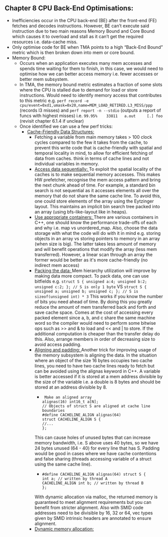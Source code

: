 ## Chapter 8 CPU Back-End Optimisations:
- Inefficiencies occur in the CPU back-end (BE) after the front-end (FE) fetches and decodes instructions. However, BE can’t execute said instruction due to two main reasons Memory Bound and Core Bound which causes it to overload and stall as it can’t get the required resources i.e. data-cache miss. 
- Only optimise code for BE when TMA points to a high “Back-End Bound” metric which is then broken down into mem or core bound.
- Memory Bound:
  - Occurs when an application executes many mem accesses and spends time waiting for them to finish, in this case, we would need to optimise how we can better access memory i.e. fewer accesses or better mem subsystem.
  - In TMA, the memory bound metric estimates a fraction of some slots where the CPU is stalled due to demand for load or store instructions. Would need to identify memory access that contributes to this metric e.g. ```perf record -e cpu/event=0xd1,umask=0x20,name=MEM_LOAD_RETIRED.L3_MISS/ppp ``` (records l3 misses) and ```perf report -n --stdio``` (outputs a report of funcs with highest misses) i.e. ```99.95%    33811   a.out     [.] foo ``` (revisit chapter 6.1.4 if unclear)
  - Once identified we can use a few perf tricks:
    - <ins> Cache-Friendly Data Structures: </ins>
      - Fetching a variable from main memory takes > 100 clock cycles compared to the few it takes from the cache, to prevent this write code that is cache-friendly with spatial and temporal locality in mind, to allow for efficient fetching of data from caches. think in terms of cache lines and not individual variables in memory.
      - <ins> Access data sequentially: </ins> To exploit the spatial locality of the caches is to make sequential memory accesses. This makes HW prefetcher, recognise the mem access pattern and bring the next chunk ahead of time. For example, a standard bin search is not sequential as it accesses elements all over the memory that do not share the same cache line. To avoid this, one could store elements of the array using the Eytzinger layout. This maintains an implicit bin search tree packed into an array (using bfs-like-layout like in heaps).
      - <ins> Use appropriate containers: </ins> There are various containers in C++, one should know the performance trade-offs of each and why i.e. map vs unordered_map. Also, choose the data storage with what the code will do with it in mind e.g. storing objects in an array vs storing pointers to memory in an array (when size is big). The latter takes less amount of memory and will benefit operations that modify the array (less mem transferred). However, a linear scan through an array the former would be better as it's more cache-friendly (no indirect mem access)
      - <ins> Packing the data: </ins> Mem hierarchy utilization will improve by making data more compact. To pack data, one can use bitfields e.g. ```
  struct S {
unsigned a:4; unsigned b:2; unsigned c:2;
}; // S is only 1 byte
``` VS ``` struct S {
unsigned a; unsigned b; unsigned c;
}; // S is sizeof(unsigned int) * 3 ``` This works if you know the number of bits you need ahead of time. By doing this you greatly reduce the amount of mem transferred back and forth and save cache space. Comes at the cost of accessing every packed element since a, b, and c share the same machine word so the compiler would need to perform some bitwise ops such as >> and & to load and << and | to store. If the additional computation is cheaper than the transfer delay do this. Also, arrange members in order of decreasing size to avoid access padding.
      - <ins> Aligning and padding: </ins> Another trick for improving usage of the memory subsystem is aligning the data. In the situation where an object of the size 16 bytes occupies two cache lines, you need to have two cache lines ready to fetch but can be avoided using the alignas keyword in C++. A variable is better accessed if it is stored at a mem address divisible by the size of the variable i.e. a double is 8 bytes and should be stored at an address divisible by 8.
        - ```
           Make an aligned array
          alignas(16) int16_t a[N];
          // Objects of struct S are aligned at cache line boundaries
          #define CACHELINE_ALIGN alignas(64)
          struct CACHELINE_ALIGN S {
          //...
          };
          ```
        This can cause holes of unused bytes that can increase memory bandwidth, i.e. S above uses 40 bytes, so we have 24 bytes unused (64 - 40) for every line that has S. Padding would be good in cases where we have cache contentions and false sharing (threads accessing variable of a struct using the same cache line).
          - ```
            #define CACHELINE_ALIGN alignas(64) struct S {
            int a; // written by thread A
            CACHELINE_ALIGN int b; // written by thread B
            };
            ```
          With dynamic allocation via malloc, the returned memory is guaranteed to meet alignment requirements but you can benefit from stricter alignment. Also with SMID code addresses need to be divisible by 16, 32 or 64, vec types given by SMID intrinsic headers are annotated to ensure alignment.  
      - <ins> Dynamic memory allocation: </ins>
  
 

